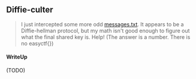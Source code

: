## Diffie-culter

> I just intercepted some more odd [messages.txt](./1a8457babe8481e8a7d99ef879fd1e214e3174ba_messages.txt). It appears to be a Diffie-hellman protocol, but my math isn't good enough to figure out what the final shared key is. Help! (The answer is a number. There is no easyctf{})

#### WriteUp

(TODO)